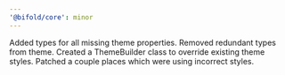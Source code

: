 ```yaml
---
'@bifold/core': minor
---
```


Added types for all missing theme properties.
Removed redundant types from theme.
Created a ThemeBuilder class to override existing theme styles.
Patched a couple places which were using incorrect styles.

